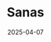 ---  
layout: startup_page  
title: "Sanas"  
id: "sanas.ai"  
permalink: "/sanassanas.ai04072025/"  
website: "https://www.sanas.ai/"  
funding_round: "Series B"  
funding_amount: "$65M"  
investors: "Alorica Inc."  
about: "Sanas provides the world's first Real-Time Speech Understanding Platform powered by its patented generative AI technologies. Its core mission is to improve global, real-time communication through AI-powered speech enhancement, making interactions more inclusive and efficient. The platform offers real-time AI speech understanding and background noise elimination."  
markets: "AI, Customer Experience (CX), Language Learning, SaaS, Software, Translation Service"  
hq: "Palo Alto, California, United States"  
founded_year: "2020"  
linkedin: "https://www.linkedin.com/company/sanastech"  
twitter: ""  
instagram: ""  
facebook: "https://www.facebook.com/61564502265202"  
crunchbase: "https://www.crunchbase.com/organization/sanas"  
pitchbook: "https://pitchbook.com/profiles/company/472091-23"  

date_display: "07-Apr-2025"  
date: "2025-04-07"

# SEO Optimization  
meta_title: "Sanas - Series B Funding ($65M)"  
meta_description: "Sanas, Sanas provides the world's first Real-Time Speech Understanding Platform powered by its patented generative AI technologies. Its core mission is to im..."  
meta_keywords: "Sanas, AI, Customer Experience (CX), Language Learning, SaaS, Software, Translation Service, Series B funding"  
canonical_url: "https://startup.projectstartups.com/sanassanas.ai04072025/"  
---